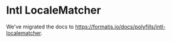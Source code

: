 # Intl LocaleMatcher

We've migrated the docs to https://formatjs.io/docs/polyfills/intl-localematcher.
